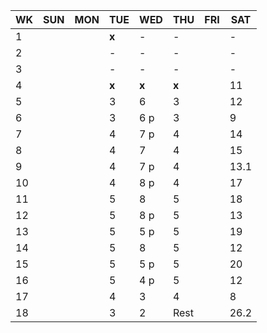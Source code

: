 
| WK | SUN | MON | TUE | WED | THU | FRI | SAT |
|----|-----|-----|-----|-----|-----|-----|-----|
| 1  |     |     |**x**| -   | -   |     | -   |
| 2  |     |     | -   | -   | -   |     | -   |
| 3  |     |     | -   | -   | -   |     | -   |
| 4  |     |     |**x**|**x**|**x**|     | 11  |
| 5  |     |     | 3   | 6 	 | 3   |     | 12  |
| 6  |     |     | 3   | 6 p | 3   |     | 9   |
| 7  |     |     | 4   | 7 p | 4   |     | 14  |
| 8  |     |     | 4   | 7 	 | 4   |     | 15  |
| 9  |     |     | 4   | 7 p | 4   |     | 13.1 |
| 10 |     |     | 4   | 8 p | 4   |     | 17  |
| 11 |     |     | 5   | 8 	 | 5   |     | 18  |
| 12 |     |     | 5   | 8 p | 5   |     | 13  |
| 13 |     |     | 5   | 5 p | 5   |     | 19  |
| 14 |     |     | 5   | 8 	 | 5   |     | 12  |
| 15 |     |     | 5   | 5 p | 5   |     | 20  |
| 16 |     |     | 5   | 4 p | 5   |     | 12  |
| 17 |     |     | 4   | 3   | 4   |     | 8   |
| 18 |     |     | 3   | 2   | Rest|     | 26.2 |

